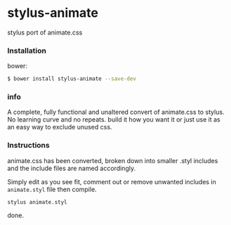 # stylus-animate
stylus port of animate.css

### Installation

bower:
```sh
$ bower install stylus-animate --save-dev
```

### info
A complete, fully functional and unaltered convert of animate.css to stylus.  
No learning curve and no repeats. build it how you want it or just use it as an easy way to exclude unused css.

### Instructions
animate.css has been converted, broken down into smaller .styl includes and the include files are named accordingly.

Simply edit as you see fit, comment out or remove unwanted includes in `animate.styl` file then compile.

````
stylus animate.styl 
````

done.